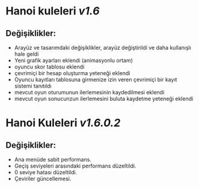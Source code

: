 #  **Hanoi kuleleri** *v1.6* 

## Değişiklikler:
- Arayüz ve tasarımdaki değişiklikler, arayüz değiştirildi ve daha kullanışlı hale geldi
- Yeni grafik ayarları eklendi (animasyonlu ortam)
- oyuncu skor tablosu eklendi
- çevrimiçi bir hesap oluşturma yeteneği eklendi
- Oyuncu kayıtları tablosuna girmenize izin veren çevrimiçi bir kayıt sistemi tanıtıldı
- mevcut oyun oturumunun ilerlemesinin kaydedilmesi eklendi
- mevcut oyun sonucunzun ilerlemesini buluta kaydetme yeteneği eklendi


# **Hanoi Kuleleri** *v1.6.0.2*

## Değişiklikler:
- Ana menüde sabit performans.
- Geçiş seviyeleri arasındaki performans düzeltildi.
- 0 seviye hatası düzeltildi.
- Çeviriler güncellemesi.